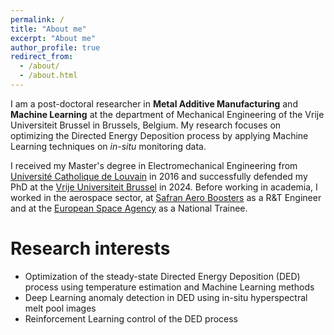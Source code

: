 ```yaml
---
permalink: /
title: "About me"
excerpt: "About me"
author_profile: true
redirect_from: 
  - /about/
  - /about.html
---
```


I am a post-doctoral researcher in **Metal Additive Manufacturing** and **Machine Learning** at the department of Mechanical Engineering of the Vrije Universiteit Brussel in Brussels, Belgium. My research focuses on optimizing the Directed Energy Deposition process by applying Machine Learning techniques on *in-situ* monitoring data. 

I received my Master's degree in Electromechanical Engineering from [Université Catholique de Louvain](https://uclouvain.be/en) in 2016 and successfully defended my PhD at the [Vrije Universiteit Brussel](https://www.vub.be/en/) in 2024. Before working in academia, I worked in the aerospace sector, at [Safran Aero Boosters](https://www.safran-group.com/companies/safran-aero-boosters) as a R&T Engineer and at the [European Space Agency](https://www.esa.int/) as a National Trainee. 

# Research interests
 - Optimization of the steady-state Directed Energy Deposition (DED) process using temperature estimation and Machine Learning methods
 - Deep Learning anomaly detection in DED using in-situ hyperspectral melt pool images
 - Reinforcement Learning control of the DED process